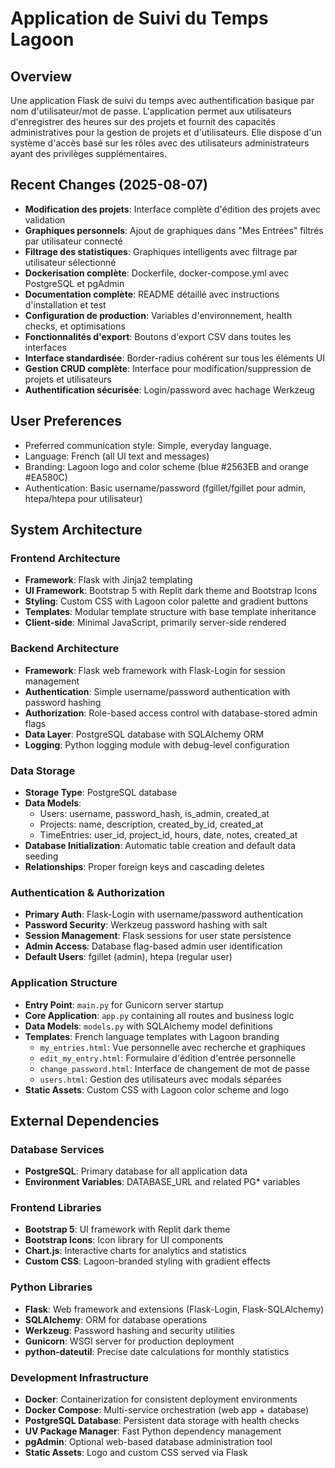 # Application de Suivi du Temps Lagoon

## Overview

Une application Flask de suivi du temps avec authentification basique par nom d'utilisateur/mot de passe. L'application permet aux utilisateurs d'enregistrer des heures sur des projets et fournit des capacités administratives pour la gestion de projets et d'utilisateurs. Elle dispose d'un système d'accès basé sur les rôles avec des utilisateurs administrateurs ayant des privilèges supplémentaires.

## Recent Changes (2025-08-07)

- **Modification des projets**: Interface complète d'édition des projets avec validation
- **Graphiques personnels**: Ajout de graphiques dans "Mes Entrées" filtrés par utilisateur connecté
- **Filtrage des statistiques**: Graphiques intelligents avec filtrage par utilisateur sélectionné
- **Dockerisation complète**: Dockerfile, docker-compose.yml avec PostgreSQL et pgAdmin
- **Documentation complète**: README détaillé avec instructions d'installation et test
- **Configuration de production**: Variables d'environnement, health checks, et optimisations
- **Fonctionnalités d'export**: Boutons d'export CSV dans toutes les interfaces
- **Interface standardisée**: Border-radius cohérent sur tous les éléments UI
- **Gestion CRUD complète**: Interface pour modification/suppression de projets et utilisateurs
- **Authentification sécurisée**: Login/password avec hachage Werkzeug

## User Preferences

- Preferred communication style: Simple, everyday language.
- Language: French (all UI text and messages)
- Branding: Lagoon logo and color scheme (blue #2563EB and orange #EA580C)
- Authentication: Basic username/password (fgillet/fgillet pour admin, htepa/htepa pour utilisateur)

## System Architecture

### Frontend Architecture
- **Framework**: Flask with Jinja2 templating
- **UI Framework**: Bootstrap 5 with Replit dark theme and Bootstrap Icons
- **Styling**: Custom CSS with Lagoon color palette and gradient buttons
- **Templates**: Modular template structure with base template inheritance
- **Client-side**: Minimal JavaScript, primarily server-side rendered

### Backend Architecture
- **Framework**: Flask web framework with Flask-Login for session management
- **Authentication**: Simple username/password authentication with password hashing
- **Authorization**: Role-based access control with database-stored admin flags
- **Data Layer**: PostgreSQL database with SQLAlchemy ORM
- **Logging**: Python logging module with debug-level configuration

### Data Storage
- **Storage Type**: PostgreSQL database
- **Data Models**: 
  - Users: username, password_hash, is_admin, created_at
  - Projects: name, description, created_by_id, created_at
  - TimeEntries: user_id, project_id, hours, date, notes, created_at
- **Database Initialization**: Automatic table creation and default data seeding
- **Relationships**: Proper foreign keys and cascading deletes

### Authentication & Authorization
- **Primary Auth**: Flask-Login with username/password authentication
- **Password Security**: Werkzeug password hashing with salt
- **Session Management**: Flask sessions for user state persistence
- **Admin Access**: Database flag-based admin user identification
- **Default Users**: fgillet (admin), htepa (regular user)

### Application Structure
- **Entry Point**: `main.py` for Gunicorn server startup
- **Core Application**: `app.py` containing all routes and business logic
- **Data Models**: `models.py` with SQLAlchemy model definitions
- **Templates**: French language templates with Lagoon branding
  - `my_entries.html`: Vue personnelle avec recherche et graphiques
  - `edit_my_entry.html`: Formulaire d'édition d'entrée personnelle
  - `change_password.html`: Interface de changement de mot de passe
  - `users.html`: Gestion des utilisateurs avec modals séparées
- **Static Assets**: Custom CSS with Lagoon color scheme and logo

## External Dependencies

### Database Services
- **PostgreSQL**: Primary database for all application data
- **Environment Variables**: DATABASE_URL and related PG* variables

### Frontend Libraries
- **Bootstrap 5**: UI framework with Replit dark theme
- **Bootstrap Icons**: Icon library for UI components
- **Chart.js**: Interactive charts for analytics and statistics
- **Custom CSS**: Lagoon-branded styling with gradient effects

### Python Libraries
- **Flask**: Web framework and extensions (Flask-Login, Flask-SQLAlchemy)
- **SQLAlchemy**: ORM for database operations
- **Werkzeug**: Password hashing and security utilities
- **Gunicorn**: WSGI server for production deployment
- **python-dateutil**: Precise date calculations for monthly statistics

### Development Infrastructure
- **Docker**: Containerization for consistent deployment environments
- **Docker Compose**: Multi-service orchestration (web app + database)
- **PostgreSQL Database**: Persistent data storage with health checks
- **UV Package Manager**: Fast Python dependency management
- **pgAdmin**: Optional web-based database administration tool
- **Static Assets**: Logo and custom CSS served via Flask